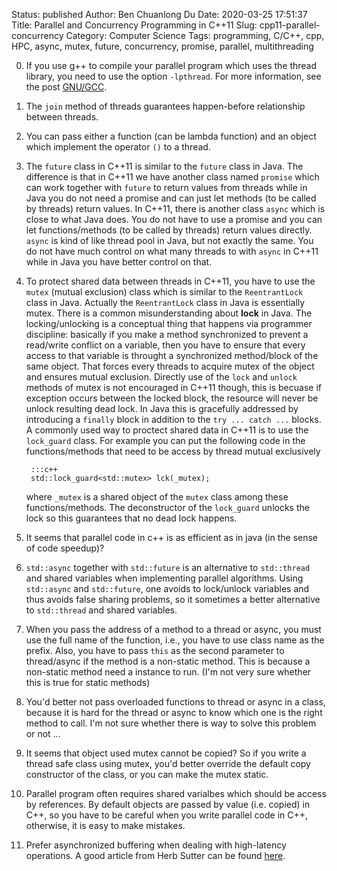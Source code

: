 Status: published
Author: Ben Chuanlong Du
Date: 2020-03-25 17:51:37
Title: Parallel and Concurrency Programming in C++11
Slug: cpp11-parallel-concurrency
Category: Computer Science
Tags: programming, C/C++, cpp, HPC, async, mutex, future, concurrency, promise, parallel, multithreading

[GNU/GCC]: http://dclong.github.io/en/2012/06/tips-gcc-compiler/

0. If you use g++ to compile your parallel program which uses the thread library,
    you need to use the option `-lpthread`. 
    For more information, see the post [GNU/GCC][].

1. The `join` method of threads guarantees happen-before relationship between threads.

2. You can pass either a function (can be lambda function) and an object 
    which implement the operator `()` to a thread. 

3. The `future` class in C++11 is similar to the `future` class in Java. 
    The difference is that in C++11 we have another class named `promise` 
    which can work together with `future` to return values from threads 
    while in Java you do not need a promise and can just let methods (to be called by threads) return values. 
    In C++11, 
    there is another class `async` 
    which is close to what Java does. 
    You do not have to use a promise and you can let functions/methods (to be called by threads) return values directly. 
    `async` is kind of like thread pool in Java, 
    but not exactly the same. 
    You do not have much control on what many threads to with `async` in C++11
    while in Java you have better control on that.

4. To protect shared data between threads in C++11, 
    you have to use the `mutex` (mutual exclusion) class which is similar to the `ReentrantLock` class in Java. 
    Actually the `ReentrantLock` class in Java is essentially mutex. 
    There is a common misunderstanding about **lock** in Java.
    The locking/unlocking is a conceptual thing that happens via programmer discipline: 
    basically if you make a method synchronized to prevent a read/write conflict on a variable, 
    then you have to ensure that every access to that variable is throught a synchronized method/block of the same object. 
    That forces every threads to acquire mutex of the object and ensures mutual exclusion. 
    Directly use of the `lock` and `unlock` methods of mutex is not encouraged in C++11 though, 
    this is becuase if exception occurs between the locked block, 
    the resource will never be unlock resulting dead lock. 
    In Java this is gracefully addressed by introducing a `finally` block 
    in addition to the `try ... catch ...` blocks. 
    A commonly used way to proctect shared data in C++11 is to use the `lock_guard` class. 
    For example you can put the following code in the functions/methods 
    that need to be access by thread mutual exclusively

        :::c++
        std::lock_guard<std::mutex> lck(_mutex);

    where `_mutex` is a shared object of the `mutex` class among these functions/methods. 
    The deconstructor of the `lock_guard` unlocks the lock so this guarantees that no dead lock happens. 

0. It seems that parallel code in c++ is as efficient as in java (in the sense of code speedup)? 

1. `std::async` together with `std::future` is an alternative to `std::thread` 
    and shared variables when implementing parallel algorithms. 
    Using `std::async` and `std::future`, 
    one avoids to lock/unlock variables and thus avoids false sharing problems, 
    so it sometimes a better alternative to `std::thread` and shared variables. 

2. When you pass the address of a method to a thread or async, 
    you must use the full name of the function, 
    i.e., 
    you have to use class name as the prefix. 
    Also, 
    you have to pass `this` as the second parameter to thread/async if the method is a non-static method. 
    This is because a non-static method need a instance to run. 
    (I'm not very sure whether this is true for static methods)

3. You'd better not pass overloaded functions to thread or async in a class,
    because it is hard for the thread or async to know which one is the right method to call.
    I'm not sure whether there is way to solve this problem or not ...

4. It seems that object used mutex cannot be copied? 
    So if you write a thread safe class using mutex, 
    you'd better override the default copy constructor of the class,
    or you can make the mutex static. 

6. Parallel program often requires shared varialbes which should be access by references. 
    By default objects are passed by value (i.e. copied) in C++, 
    so you have to be careful when you write parallel code in C++,
    otherwise, 
    it is easy to make mistakes. 

7. Prefer asynchronized buffering when dealing with high-latency operations. 
    A good article from Herb Sutter can be found 
    [here](http://www.drdobbs.com/architecture-and-design/know-when-to-use-an-active-object-instea/227500074?pgno=1).

